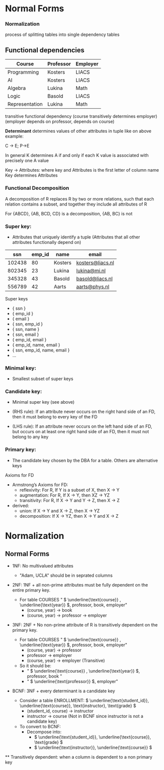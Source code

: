 # Normal Forms
### Normalization
process of splitting tables into single dependency tables
## Functional dependencies

| Course       | Professor | Employer |
|--------------|-----------|----------|
| Programming  | Kosters   | LIACS    |
| AI           | Kosters   | LIACS    |
| Algebra      | Lukina    | Math     |
| Logic        | Basold    | LIACS    |
| Representation | Lukina  | Math     |

transitive functional dependency (course transitively determines employer) (employer depends on professor, depends on course)

**Determinant** determines values of other attributes in tuple like on above example:

C -> E; P->E

In general K determines A if and only if each K value is associated with precisely one A value


Key -> Attributes: where key and Attributes is the first letter of column name
Key determines Attributes
### Functional Decomposition
A decomposition of R replaces R by two or more relations,
such that each relation contains a subset, and together they
include all attributes of R

For {ABCD}, {AB, BCD, CD} is a decomposition, {AB, BC} is not
### Super key:
- Attributes that uniquely identify a tuple (Attributes that all other attributes functionally depend on)

| ssn     | emp_id | name    | email            |
|---------|--------|---------|------------------|
| 102438  | 80     | Kosters | kosters@liacs.nl |
| 802345  | 23     | Lukina  | lukina@mi.nl     |
| 345328  | 43     | Basold  | basold@liacs.nl  |
| 556789  | 42     | Aarts   | aarts@phys.nl    |

Super keys
- { ssn }
- { emp_id }
- { email }
- { ssn, emp_id }
- { ssn, name }
- { ssn, email }
- { emp_id, email }
- { emp_id, name, email }
- { ssn, emp_id, name, email }
- …

### Minimal key:
- Smallest subset of super keys

### Candidate key:
- Minimal super key (see above)

- (RHS rule): If an attribute never occurs on the right hand
side of an FD, then it must belong to every key of the FD
- (LHS rule): If an attribute never occurs on the left hand
side of an FD, but occurs on at least one right hand side
of an FD, then it must not belong to any key

### Primary key:
- The candidate key chosen by the DBA for a table. Others are alternative keys

Axioms for FD
- Armstrong’s Axioms for FD:
  - reflexivity: For R, If Y is a subset of X, then X $\to$ Y
  - augmentation: For R, If X $\to$ Y, then XZ $\to$ YZ
  - transitivity: For R, If X $\to$ Y and Y $\to$ Z, then X $\to$ Z
- derived:
  - union: If X $\to$ Y and X $\to$ Z, then X $\to$ YZ
  - decomposition: If X $\to$ YZ, then X $\to$ Y and X $\to$ Z

# Normalization

## Normal Forms
- 1NF: No multivalued attributes
    - "Adam, UCLA" should be in seprated columns

- 2NF: 1NF +  all non-prime attributes must be fully dependent on the entire primary key.
    - For table COURSES " $ \underline{\text{course}} $,$ \underline{\text{year}} $, professor, book, employer"
        - (course, year) -> book
        - (course, year) -> professor -> employer

- 3NF: 2NF + No non-prime attribute of R is transitively dependent on the primary key.
    - For table COURSES " $ \underline{\text{course}} $,$ \underline{\text{year}} $, professor, book, employer"
        - (course, year) -> professor
        - professor -> employer
        - (course, year) -> employer (Transitive)
    - So it should be:
        - " $ \underline{\text{course}} $,$ \underline{\text{year}} $, professor, book "
        - " $ \underline{\text{professor}} $, employer"

- BCNF: 3NF + every determinant is a candidate key
    - Consider a table ENROLLMENT: $ \underline{\text{student\_id}}, \underline{\text{course}}, \text{instructor}, \text{grade} $
        - (student_id, course) -> instructor
        - instructor -> course (Not in BCNF since instructor is not a candidate key)
    - To convert to BCNF:
        - Decompose into:
            - $ \underline{\text{student\_id}}, \underline{\text{course}}, \text{grade} $
            - $ \underline{\text{instructor}}, \underline{\text{course}} $

** Transitively dependent: when a column is dependent to a non primary key